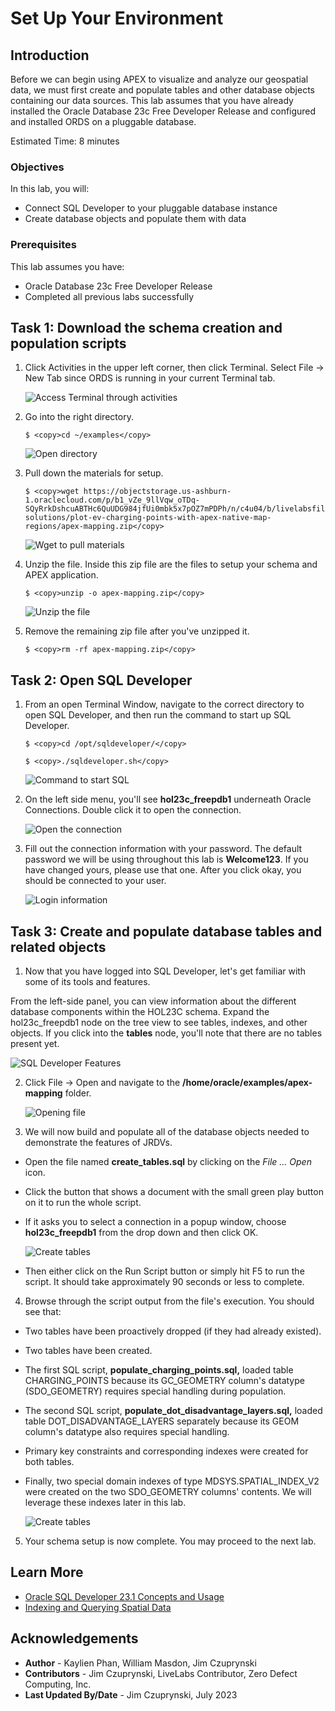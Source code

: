 # Set Up Your Environment

## Introduction

Before we can begin using APEX to visualize and analyze our geospatial data, we must first create and populate tables and other database objects containing our data sources. This lab assumes that you have already installed the Oracle Database 23c Free Developer Release and configured and installed ORDS on a pluggable database.

Estimated Time: 8 minutes

### Objectives

In this lab, you will:

- Connect SQL Developer to your pluggable database instance
- Create database objects and populate them with data

### Prerequisites

This lab assumes you have:
- Oracle Database 23c Free Developer Release
- Completed all previous labs successfully

## Task 1: Download the schema creation and population scripts

1. Click Activities in the upper left corner, then click Terminal. Select File -> New Tab since ORDS is running in your current Terminal tab.

    ![Access Terminal through activities](images/activities-terminal.png)

2. Go into the right directory.

    ```
    $ <copy>cd ~/examples</copy>
    ```

    ![Open directory](images/directory.png)

3. Pull down the materials for setup.

    ```
    $ <copy>wget https://objectstorage.us-ashburn-1.oraclecloud.com/p/b1_vZe_9llVqw_oTDq-SQyRrkDshcuABTHc6QuUDG984jfUi0mbk5x7pOZ7mPDPh/n/c4u04/b/livelabsfiles/o/partner-solutions/plot-ev-charging-points-with-apex-native-map-regions/apex-mapping.zip</copy>
    ```

    ![Wget to pull materials](images/material-pulldown-setup.png)

4. Unzip the file. Inside this zip file are the files to setup your schema and APEX application.

    ```
    $ <copy>unzip -o apex-mapping.zip</copy>
    ```

    <!-- ![Unzip file](images/unzip-file.png) -->

    ![Unzip the file](images/unzip-file.png)

5. Remove the remaining zip file after you've unzipped it.

    ```
    $ <copy>rm -rf apex-mapping.zip</copy>
    ```

    <!-- ![Remaining zip file removed](images/remove-zip.png) -->


## Task 2: Open SQL Developer

1. From an open Terminal Window, navigate to the correct directory to open SQL Developer, and then run the command to start up SQL Developer. 

    ```
    $ <copy>cd /opt/sqldeveloper/</copy>
    ```
    ```
    $ <copy>./sqldeveloper.sh</copy>
    ```

    ![Command to start SQL](images/start-sqldeveloper.png)

3. On the left side menu, you'll see **hol23c_freepdb1** underneath Oracle Connections. Double click it to open the connection.


    ![Open the connection](images/hol23c-connection.png)

4. Fill out the connection information with your password. The default password we will be using throughout this lab is **Welcome123**. If you have changed yours, please use that one. After you click okay, you should be connected to your user.

    ![Login information](images/login-connection.png)

## Task 3: Create and populate database tables and related objects

1. Now that you have logged into SQL Developer, let's get familiar with some of its tools and features.

From the left-side panel, you can view information about the different database components within the HOL23C schema. Expand the hol23c_freepdb1 node on the tree view to see tables, indexes, and other objects. If you click into the **tables** node, you'll note that there are no tables present yet.

   ![SQL Developer Features](images/explore-sqldeveloper.png)

2. Click File -> Open and navigate to the **/home/oracle/examples/apex-mapping** folder.

   ![Opening file](images/file-open.png)

3. We will now build and populate all of the database objects needed to demonstrate the features of JRDVs.

- Open the file named **create_tables.sql** by clicking on the *File ... Open* icon. 
- Click the button that shows a document with the small green play button on it to run the whole script.
- If it asks you to select a connection in a popup window, choose **hol23c_freepdb1** from the drop down and then click OK.

   ![Create tables](./images/create_tables.png)

- Then either click on the Run Script button or simply hit F5 to run the script. It should take approximately 90 seconds or less to complete.

4. Browse through the script output from the file's execution. You should see that:

- Two tables have been proactively dropped (if they had already existed).
- Two tables have been created.
- The first SQL script, **populate_charging_points.sql,** loaded table CHARGING_POINTS because its GC_GEOMETRY column's datatype (SDO_GEOMETRY) requires special handling during population.
- The second SQL script, **populate_dot_disadvantage_layers.sql,** loaded table DOT_DISADVANTAGE_LAYERS separately because its GEOM column's datatype also requires special handling.
- Primary key constraints and corresponding indexes were created for both tables.
- Finally, two special domain indexes of type MDSYS.SPATIAL_INDEX_V2 were created on the two SDO_GEOMETRY columns' contents. We will leverage these indexes later in this lab.

   ![Create tables](./images/database-objects-created.png)

5. Your schema setup is now complete. You may proceed to the next lab.

## Learn More
- [Oracle SQL Developer 23.1 Concepts and Usage](https://docs.oracle.com/en/database/oracle/sql-developer/23.1/rptug/sql-developer-concepts-usage.html#GUID-464C045C-FBDF-417A-A20B-037D294B3BDA)
- [Indexing and Querying Spatial Data](https://docs.oracle.com/en/database/oracle/oracle-database/23/spatl/indexing-querying-spatial-data.html)

## Acknowledgements
* **Author** - Kaylien Phan, William Masdon, Jim Czuprynski
* **Contributors** - Jim Czuprynski, LiveLabs Contributor, Zero Defect Computing, Inc.
* **Last Updated By/Date** - Jim Czuprynski, July 2023